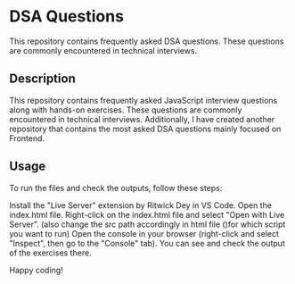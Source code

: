 # DSA Questions

This repository contains frequently asked DSA questions. These questions are commonly encountered in technical interviews.

## Description

This repository contains frequently asked JavaScript interview questions along with hands-on exercises. These questions are commonly encountered in technical interviews. Additionally, I have created another repository that contains the most asked DSA questions mainly focused on Frontend.

## Usage

To run the files and check the outputs, follow these steps:

Install the "Live Server" extension by Ritwick Dey in VS Code.
Open the index.html file.
Right-click on the index.html file and select "Open with Live Server". (also change the src path accordingly in html file (<script src="..."></script>)for which script you want to run)
Open the console in your browser (right-click and select "Inspect", then go to the "Console" tab).
You can see and check the output of the exercises there.

Happy coding!